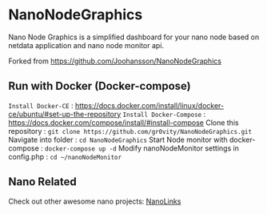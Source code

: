 # NanoNodeGraphics
Nano Node Graphics is a simplified dashboard for your nano node based on netdata application and nano node monitor api.

Forked from https://github.com/Joohansson/NanoNodeGraphics

## Run with Docker (Docker-compose)
`Install Docker-CE` : https://docs.docker.com/install/linux/docker-ce/ubuntu/#set-up-the-repository
`Install Docker-Compose` : https://docs.docker.com/compose/install/#install-compose
Clone this repository : `git clone https://github.com/gr0vity/NanoNodeGraphics.git`
Navigate into folder : `cd NanoNodeGraphics`
Start Node monitor with docker-compose : `docker-compose up -d`
Modify nanoNodeMonitor settings in config.php : `cd ~/nanoNodeMonitor`


## Nano Related
Check out other awesome nano projects: [NanoLinks](https://nanolinks.info)
